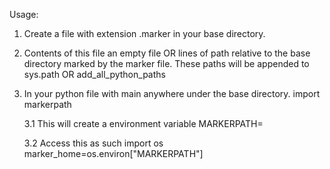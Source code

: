 Usage:

1. Create a file with extension .marker in your base directory.  
2. Contents of this file
    an empty file
    OR
    lines of path relative to the base directory marked by the marker file. These paths will be appended to sys.path
    OR
    add_all_python_paths

3. In your python file with main anywhere under the base directory.
    import markerpath

    3.1 This will create a environment variable 
        MARKERPATH=<the base directory>

    3.2 Access this as such
        import os
        marker_home=os.environ["MARKERPATH"]


